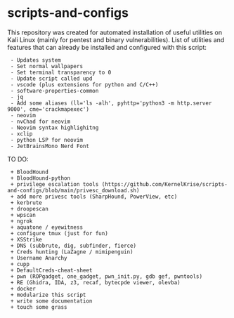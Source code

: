 # scripts-and-configs
This repository was created for automated installation of useful utilities on Kali Linux (mainly for pentest and binary vulnerabilities).
List of utilities and features that can already be installed and configured with this script:
```
 - Updates system
 - Set normal wallpapers
 - Set terminal transparency to 0
 - Update script called upd
 - vscode (plus extensions for python and C/C++)
 - software-properties-common
 - jq
 - Add some aliases (ll='ls -alh', pyhttp='python3 -m http.server 9000', cme='crackmapexec')
 - neovim
 - nvChad for neovim
 - Neovim syntax highlighitng
 - xclip
 - python LSP for neovim
 - JetBrainsMono Nerd Font
```

TO DO:
```
 + BloodHound
 + BloodHound-python
 + privilege escalation tools (https://github.com/KernelKrise/scripts-and-configs/blob/main/privesc_download.sh)
 + add more privesc tools (SharpHound, PowerView, etc)
 + kerbrute
 + droopescan
 + wpscan
 + ngrok
 + aquatone / eyewitness
 + configure tmux (just for fun)
 + XSStrike
 + DNS (subbrute, dig, subfinder, fierce)
 + Creds hunting (LaZagne / mimipenguin)
 + Username Anarchy
 + cupp
 + DefaultCreds-cheat-sheet
 + pwn (ROPgadget, one_gadget, pwn_init.py, gdb gef, pwntools)
 + RE (Ghidra, IDA, z3, recaf, bytecpde viewer, olevba)
 + docker
 + modularize this script
 + write some documentation
 + touch some grass
```

